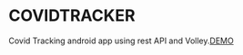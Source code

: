 # COVIDTRACKER

Covid Tracking android app using rest API and Volley.[DEMO](https://youtube.com/shorts/492Y9_b-Gjo)
